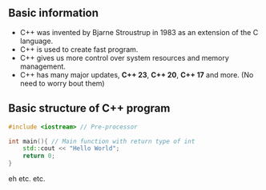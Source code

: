 ## Basic information
- C++ was invented by Bjarne Stroustrup in 1983 as an extension of the C language.
- C++ is used to create fast program.
- C++ gives us more control over system resources and memory management.
- C++ has many major updates, **C++ 23**, **C++ 20**, **C++ 17** and more. (No need to worry bout them)

## Basic structure of C++ program
```cpp
#include <iostream> // Pre-processor

int main(){ // Main function with return type of int
	std::cout << "Hello World"; 
	return 0;
}
```

eh etc. etc.